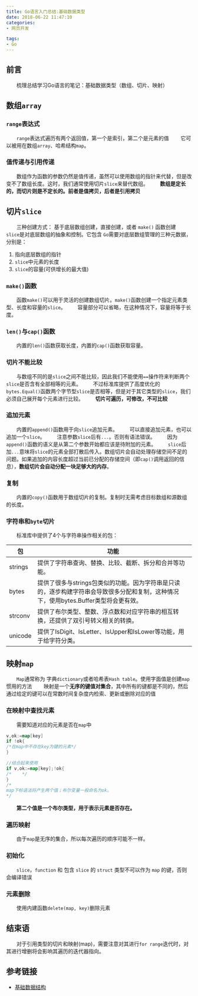 ```yaml
---
title: Go语言入门总结:基础数据类型
date: 2018-06-22 11:47:10
categories:
- 网页开发

tags:
- Go
---
```

## 前言
&emsp;&emsp;梳理总结学习Go语言的笔记：基础数据类型（数组、切片、映射）

<!-- more -->
## 数组`array`
### `range`表达式
&emsp;&emsp;`range`表达式遍历有两个返回值，第一个是索引，第二个是元素的值
&emsp;&emsp;它可以被用在数组`array`、哈希结构`map`。
### 值传递与引用传递
&emsp;&emsp;数组作为函数的参数仍然是值传递，虽然可以使用数组的指针来代替，但是改变不了数组长度。这时，我们通常使用切片`slice`来替代数组。
&emsp;&emsp;**数组是定长的，而切片则是不定长的。前者是值拷贝，后者是引用拷贝**
## 切片`slice`
&emsp;&emsp;三种创建方式： 基于底层数组创建，直接创建，或者 `make()` 函数创建
&emsp;&emsp;`slice`是对底层数组的抽象和控制。它包含 `Go`需要对底层数组管理的三种元数据，分别是：
1. 指向底层数组的指针
2. `slice`中元素的长度
3. `slice`的容量(可供增长的最大值)

### `make()`函数
&emsp;&emsp;函数`make()`可以用于灵活的创建数组切片。`make()`函数创建一个指定元素类型、长度和容量的`slice`。
&emsp;&emsp;容量部分可以省略，在这种情况下，容量将等于长度。
### `len()`与`cap()`函数
&emsp;&emsp;内置的`len()`函数获取长度，内置的`cap()`函数获取容量。
### 切片不能比较
&emsp;&emsp;与数组不同的是`slice`之间不能比较，因此我们不能使用`==`操作符来判断两个`slice`是否含有全部相等的元素。
&emsp;&emsp;不过标准库提供了高度优化的`bytes.Equal()`函数两个字节型`slice`是否相等，但是对于其它类型的`slice`，我们必须自己展开每个元素进行比较。
&emsp;&emsp;**切片可遍历，可修改，不可比较**
### 追加元素
&emsp;&emsp;内置的`append()`函数用于向`slice`追加元素。
&emsp;&emsp;可以直接追加元素，也可以追加一个`slice`。
&emsp;&emsp;注意参数`slice`后有`...`。否则有语法错误。
&emsp;&emsp;因为`append()`函数的语义是从第二个参数开始都应该是待附加的元素。
&emsp;&emsp;`slice`后加`...`意味将`slice`的元素全部打散后传入。数组切片会自动处理存储空间不足的问题。如果追加的内容长度超过当前已分配的存储空间（即`cap()`调用返回的信息），**数组切片会自动分配一块足够大的内存**。
### 复制
&emsp;&emsp;内置的`copy()`函数用于数组切片的复制。复制时无需考虑目标数组和源数组的长度。
### 字符串和`byte`切片
&emsp;&emsp;标准库中提供了4个与字符串操作相关的包：

| 包       | 功能                                       |
| ------- | ---------------------------------------- |
| strings | 提供了字符串查询、替换、比较、截断、拆分和合并等功能。              |
| bytes   | 提供了很多与strings包类似的功能。因为字符串是只读的，逐步构建字符串会导致很多分配和复制，这种情况下，使用bytes.Buffer类型将会更有效。 |
| strconv | 提供了布尔类型、整数、浮点数和对应字符串的相互转换，还提供了双引号转义相关的转换。 |
| unicode | 提供了IsDigit、IsLetter、IsUpper和IsLower等功能，用于给字符分类。 |
## 映射`map`
&emsp;&emsp;`Map`通常称为 字典`dictionary`或者哈希表`Hash table`。使用字面值是创建`map`惯用的方法
&emsp;&emsp;映射是一个**无序的键值对集合**，其中所有的键都是不同的，然后通过给定的键可以在常数时间复杂度内检索、更新或删除对应的值
### 在映射中查找元素
&emsp;&emsp;需要知道对应的元素是否在`map`中
```go
v,ok:=map[key]
if !ok{
/*在map中不存在key为键的元素*/
}

//结合起来使用
if v,ok:=map[key];!ok{
/*    */
}
/*
map下标语法将产生两个值；布尔变量一般命名为ok。
*/
```
&emsp;&emsp;**第二个值是一个布尔类型，用于表示元素是否存在。**
### 遍历映射
&emsp;&emsp;由于`map`是无序的集合，所以每次遍历的顺序可能不一样。
### 初始化
&emsp;&emsp;`slice`，`function` 和 包含 `slice` 的 `struct` 类型不可以作为 `map` 的键，否则会编译错误
### 元素删除
&emsp;&emsp;使用内建函数`delete(map, key)`删除元素

## 结束语
&emsp;&emsp;对于引用类型的切片和映射(map)，需要注意对其进行`for range`迭代时，对其进行增删将会影响其遍历的迭代器指向。

## 参考链接
- [基础数据结构](https://www.jb51.net/article/56828.htm)
